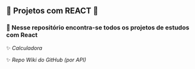 ## 

## :rocket: Projetos com REACT :dart:


### :mega: Nesse repositório encontra-se todos os projetos de estudos com React

✨ _Calculadora_

✨ _Repo Wiki do GitHub (por API)_
